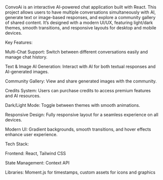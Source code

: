 ConvoAi is an interactive AI-powered chat application built with React. This project allows users to have multiple conversations simultaneously with AI, generate text or image-based responses, and explore a community gallery of shared content. It’s designed with a modern UI/UX, featuring light/dark themes, smooth transitions, and responsive layouts for desktop and mobile devices.

Key Features:

Multi-Chat Support: Switch between different conversations easily and manage chat history.

Text & Image AI Generation: Interact with AI for both textual responses and AI-generated images.

Community Gallery: View and share generated images with the community.

Credits System: Users can purchase credits to access premium features and AI resources.

Dark/Light Mode: Toggle between themes with smooth animations.

Responsive Design: Fully responsive layout for a seamless experience on all devices.

Modern UI: Gradient backgrounds, smooth transitions, and hover effects enhance user experience.

Tech Stack:

Frontend: React, Tailwind CSS

State Management: Context API

Libraries: Moment.js for timestamps, custom assets for icons and graphics
